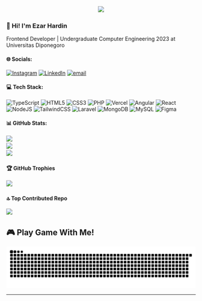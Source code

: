 <div align="center">
<img height="220" src="https://media1.giphy.com/media/v1.Y2lkPTc5MGI3NjExbzB4OGV5a3V3ZzZxZTJiMWNtcGs3amEwMjdsZGd2aWpzZTUyZjNmaSZlcD12MV9pbnRlcm5hbF9naWZfYnlfaWQmY3Q9Zw/g1EGGf9NymomY/giphy.gif"  />
</div>

### 👋 Hi! I'm Ezar Hardin

Frontend Developer | Undergraduate Computer Engineering 2023 at Universitas Diponegoro

#### 🌐 Socials:

[![Instagram](https://img.shields.io/badge/Instagram-%23E4405F.svg?logo=Instagram&logoColor=white)](https://instagram.com/ezarwiratama) [![LinkedIn](https://img.shields.io/badge/LinkedIn-%230077B5.svg?logo=linkedin&logoColor=white)](https://linkedin.com/in/ezarhardin) [![email](https://img.shields.io/badge/Email-D14836?logo=gmail&logoColor=white)](mailto:ezar.hardin10@gmail.com)

#### 💻 Tech Stack:

![TypeScript](https://img.shields.io/badge/typescript-%23007ACC.svg?style=for-the-badge&logo=typescript&logoColor=white) ![HTML5](https://img.shields.io/badge/html5-%23E34F26.svg?style=for-the-badge&logo=html5&logoColor=white) ![CSS3](https://img.shields.io/badge/css3-%231572B6.svg?style=for-the-badge&logo=css3&logoColor=white) ![PHP](https://img.shields.io/badge/php-%23777BB4.svg?style=for-the-badge&logo=php&logoColor=white) ![Vercel](https://img.shields.io/badge/vercel-%23000000.svg?style=for-the-badge&logo=vercel&logoColor=white) ![Angular](https://img.shields.io/badge/angular-%23DD0031.svg?style=for-the-badge&logo=angular&logoColor=white) ![React](https://img.shields.io/badge/react-%2320232a.svg?style=for-the-badge&logo=react&logoColor=%2361DAFB) ![NodeJS](https://img.shields.io/badge/node.js-6DA55F?style=for-the-badge&logo=node.js&logoColor=white) ![TailwindCSS](https://img.shields.io/badge/tailwindcss-%2338B2AC.svg?style=for-the-badge&logo=tailwind-css&logoColor=white) ![Laravel](https://img.shields.io/badge/laravel-%23FF2D20.svg?style=for-the-badge&logo=laravel&logoColor=white) ![MongoDB](https://img.shields.io/badge/MongoDB-%234ea94b.svg?style=for-the-badge&logo=mongodb&logoColor=white) ![MySQL](https://img.shields.io/badge/mysql-4479A1.svg?style=for-the-badge&logo=mysql&logoColor=white) ![Figma](https://img.shields.io/badge/figma-%23F24E1E.svg?style=for-the-badge&logo=figma&logoColor=white)

#### 📊 GitHub Stats:

![](https://github-readme-stats.vercel.app/api?username=ezarwiratama&theme=tokyonight&hide_border=true&include_all_commits=true&count_private=false)<br/>
![](https://nirzak-streak-stats.vercel.app/?user=ezarwiratama&theme=tokyonight&hide_border=true)<br/>
![](https://github-readme-stats.vercel.app/api/top-langs/?username=ezarwiratama&theme=tokyonight&hide_border=true&include_all_commits=true&count_private=false&layout=compact)

#### 🏆 GitHub Trophies

![](https://github-profile-trophy.vercel.app/?username=ezarwiratama&theme=tokyonight&no-frame=true&no-bg=false&margin-w=4)

#### 🔝 Top Contributed Repo

![](https://github-contributor-stats.vercel.app/api?username=ezarwiratama&limit=5&theme=tokyonight&combine_all_yearly_contributions=true)

## 🎮 Play Game With Me!

<img src="https://raw.githubusercontent.com/ezarwiratama/ezarwiratama/output/snake.svg" alt="Snake animation" />

---

<!--
[![](https://visitcount.itsvg.in/api?id=ezarwiratama&icon=6&color=12)](https://visitcount.itsvg.in) -->

<!-- Proudly created with GPRM ( https://gprm.itsvg.in ) -->
